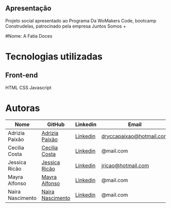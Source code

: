 ## Apresentação

Projeto social apresentado ao Programa Da WoMakers Code, bootcamp Construdelas, patrocinado pela empresa Juntos Somos +

#Nome: A Fatia Doces


# Tecnologias utilizadas 
## Front-end
HTML
CSS
Javascript


# Autoras

Nome | GitHub | Linkedin | Email
--------- | ------ | -------- | -----------
Adrizia Paixão | [Adrizia Paixão](https://github.com/Drycca-paixao) | [Linkedin](https://www.linkedin.com/in/adrizia-paixao/) | dryccapaixao@hotmail.com |
Cecilia Costa | [Cecilia Costa](https://github.com/) | [Linkedin](https://www.linkedin.com/in) | @mail.com 
Jessica Ricão | [Jessica Ricão](https://github.com/jricao) | [Linkedin](https://www.linkedin.com/in/jessicaricao) | jricao@hotmail.com 
Mayra Alfonso | [Mayra Alfonso](https://github.com/) | [Linkedin](https://www.linkedin.com/in) | @mail.com 
Naira Nascimento | [Naira Nascimento](https://github.com/) | [Linkedin](https://www.linkedin.com/in) | @mail.com |
